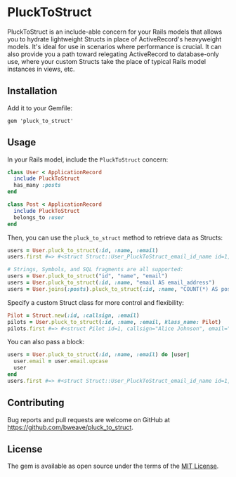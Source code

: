 # PluckToStruct

PluckToStruct is an include-able concern for your Rails models that allows you to hydrate lightweight Structs in place of ActiveRecord's heavyweight models. It's ideal for use in scenarios where performance is crucial. It can also provide you a path toward relegating ActiveRecord to database-only use, where your custom Structs take the place of typical Rails model instances in views, etc.

## Installation

Add it to your Gemfile:

```
gem 'pluck_to_struct'
```

## Usage

In your Rails model, include the `PluckToStruct` concern:

```ruby
class User < ApplicationRecord
  include PluckToStruct
  has_many :posts
end

class Post < ApplicationRecord
  include PluckToStruct
  belongs_to :user
end
```

Then, you can use the `pluck_to_struct` method to retrieve data as Structs:

```ruby
users = User.pluck_to_struct(:id, :name, :email)
users.first #=> #<struct Struct::User_PluckToStruct_email_id_name id=1, name="Alice Johnson", email="alice@example.com">

# Strings, Symbols, and SQL fragments are all supported:
users = User.pluck_to_struct("id", "name", "email")
users = User.pluck_to_struct(:id, :name, "email AS email_address")
users = User.joins(:posts).pluck_to_struct(:id, :name, "COUNT(*) AS posts_count")
```

Specify a custom Struct class for more control and flexibility:

```ruby
Pilot = Struct.new(:id, :callsign, :email)
pilots = User.pluck_to_struct(:id, :name, :email, klass_name: Pilot)
pilots.first #=> #<struct Pilot id=1, callsign="Alice Johnson", email="alice@example.com">
```

You can also pass a block:

```ruby
users = User.pluck_to_struct(:id, :name, :email) do |user|
  user.email = user.email.upcase
  user
end
users.first #=> #<struct Struct::User_PluckToStruct_email_id_name id=1, name="Alice Johnson", email="ALICE@EXAMPLE.COM">
```

## Contributing

Bug reports and pull requests are welcome on GitHub at <https://github.com/bweave/pluck_to_struct>.

## License

The gem is available as open source under the terms of the [MIT License](https://opensource.org/licenses/MIT).

